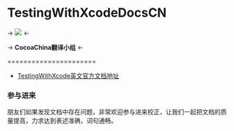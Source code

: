 # TestingWithXcodeDocsCN


-> ![](https://eapnaq.blu.livefilestore.com/y2p1PJW0P1iadSL_AUlwZ91fqNIZlO2Ir96iLIyJGVOTi53oe3hwCFBtLkUps7waeRO1IKgAz6N6bJ6DxsSzvAFMMKEOEMDDwsYn6IVuvhqNzQ/cocoachina.png?psid=1) <-

-> **CocoaChina翻译小组** <-

======================

-  [TestingWithXcode英文官方文档地址](https://developer.apple.com/library/mac/documentation/DeveloperTools/Conceptual/testing_with_xcode/Introduction/Introduction.html#//apple_ref/doc/uid/TP40014132-CH1-SW1)



### 参与进来

朋友们如果发现文档中存在问题，非常欢迎参与进来校正，让我们一起把文档的质量提高，力求达到表述准确，词句通畅。


